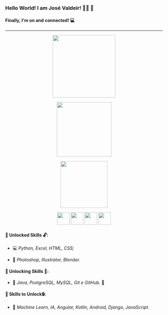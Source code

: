 ### Hello World! I am José Valdeir! :man_technologist: :robot:

#### Finally, I'm on and connected! :computer:

---------------------------------------------------------------------------------------------------------



<p align="center">
    <img height="200 em" src="https://github-readme-stats.vercel.app/api?username=Rumanns&amp;show_icons=true&amp;theme=synthwave&amp;include_all_commits=true&amp;count_private=true" style="max-width:100%;">



<p align="center">
    <img height="175em" src="https://github-readme-streak-stats.herokuapp.com/?user=Rumanns&amp;theme=synthwave" style="max-width:100%;"></p>



<p align="center">
    <img height="150em" src="https://github-readme-stats.vercel.app/api/top-langs/?username=Rumanns&amp;layout=compact&amp;langs_count=16&amp;theme=synthwave" style="max-width:100%;"></p>


<p align="center"><a href="https://web.digitalinnovation.one/users/valdeircomv?tab=achievements"><img src="https://christyschott.github.io/portfolio.github.io/assets/img/about/7.png" height="40"></a>
<a href="https://www.linkedin.com/in/jose-valdeir-paiva-araujo/"><img src="https://cdn.jsdelivr.net/gh/devicons/devicon/icons/linkedin/linkedin-original.svg" height="40"></a>
<a href="https://www.instagram.com/valdeircomv/"><img src="https://media-exp3.licdn.com/dms/image/C510BAQEBW-TswoZ0CA/company-logo_100_100/0/1519910609548?e=1634169600&v=beta&t=KfUhMsnPoJzpKSOFySYaGoZUj7Oop-uC49XOks7zq4Y" height="40"></a>
<a href="https://www.rumanns.com/"><img src="https://i.pinimg.com/originals/31/9c/f6/319cf61750fa06411da283131a41f2aa.jpg" height="40"></a></p>



#### :green_book: Unlocked Skills :unlock::

- :computer: _Python, Excel, HTML, CSS;_

- :art: _Photoshop, Illustrator, Blender._

#### :orange_book: Unlocking Skills :closed_lock_with_key::

- :battery: _Java, PostgreSQL, MySQL, Git e GitHub._ :running:

#### :closed_book: Skills to Unlock:lock::

- :satellite: _Machine Learn, IA, Angular, Kotlin, Android, Django, JavaScript._

